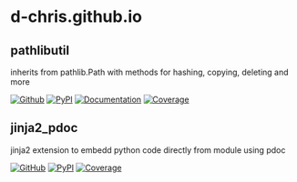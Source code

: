 # d-chris.github.io

## pathlibutil

inherits from pathlib.Path with methods for hashing, copying, deleting and more

[![Github](https://img.shields.io/github/v/tag/d-chris/pathlibutil?logo=github&label=github)](https://github.com/d-chris/pathlibutil)
[![PyPI](https://img.shields.io/pypi/v/pathlibutil?logo=pypi&logoColor=yellow)](https://pypi.org/project/pathlibutil/)
[![Documentation](https://img.shields.io/website?url=https%3A%2F%2Fd-chris.github.io%2Fpathlibutil&logo=github&label=Documentation&up_message=pdoc)](https://d-chris.github.io/pathlibutil)
[![Coverage](https://img.shields.io/website?url=https%3A%2F%2Fd-chris.github.io%2Fpathlibutil%2Fhtmlcov&up_message=available&down_message=missing&logo=codecov&label=coverage)](https://d-chris.github.io/pathlibutil/htmlcov)

## jinja2_pdoc

jinja2 extension to embedd python code directly from module using pdoc

[![GitHub](https://img.shields.io/github/v/tag/d-chris/jinja2_pdoc?logo=github&label=github)](https://github.com/d-chris/jinja2_pdoc)
[![PyPI](https://img.shields.io/pypi/v/jinja2_pdoc?logo=pypi&logoColor=yellow)](https://pypi.org/project/jinja2_pdoc/)
[![Coverage](https://img.shields.io/website?url=https%3A%2F%2Fd-chris.github.io%2Fjinja2_pdoc%2Fhtmlcov&up_message=available&down_message=missing&logo=codecov&label=coverage)](https://d-chris.github.io/jinja2_pdoc/htmlcov)